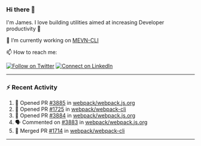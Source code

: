 ### Hi there 👋

I'm James. I love building utilities aimed at increasing Developer productivity :raised_hands: 

🔭 I’m currently working on [MEVN-CLI](https://github.com/madlabsinc/mevn-cli)

📫 How to reach me:

[![Follow on Twitter](https://img.shields.io/badge/--twitter?label=Twitter&logo=Twitter&style=social)](https://twitter.com/james_madhacks) [![Connect on LinkedIn](https://img.shields.io/badge/--linkedin?label=LinkedIn&logo=LinkedIn&style=social)](https://www.linkedin.com/in/jamesgeorge007)

---

### :zap: Recent Activity

<!--START_SECTION:activity-->
1. 💪 Opened PR [#3885](https://github.com//webpack/webpack.js.org/pull/3885) in [webpack/webpack.js.org](https://github.com//webpack/webpack.js.org)
2. 💪 Opened PR [#1725](https://github.com//webpack/webpack-cli/pull/1725) in [webpack/webpack-cli](https://github.com//webpack/webpack-cli)
3. 💪 Opened PR [#3884](https://github.com//webpack/webpack.js.org/pull/3884) in [webpack/webpack.js.org](https://github.com//webpack/webpack.js.org)
4. 🗣 Commented on [#3883](https://github.com//webpack/webpack.js.org/issues/3883) in [webpack/webpack.js.org](https://github.com//webpack/webpack.js.org)
5. 🎉 Merged PR [#1714](https://github.com//webpack/webpack-cli/pull/1714) in [webpack/webpack-cli](https://github.com//webpack/webpack-cli)
<!--END_SECTION:activity-->

---

<!--
**jamesgeorge007/jamesgeorge007** is a ✨ _special_ ✨ repository because its `README.md` (this file) appears on your GitHub profile.

Here are some ideas to get you started:

- 🌱 I’m currently learning ...
- 👯 I’m looking to collaborate on ...
- 🤔 I’m looking for help with ...
- 💬 Ask me about ...
- 😄 Pronouns: ...
- ⚡ Fun fact: ...
-->
